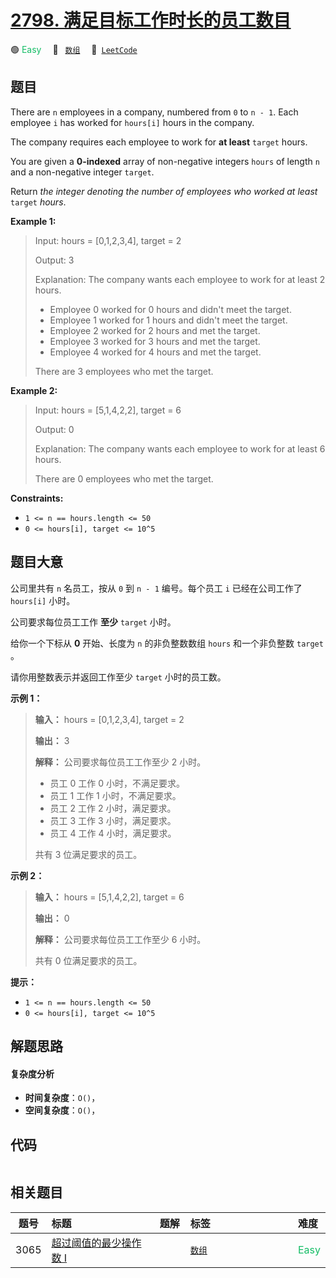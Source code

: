 # [2798. 满足目标工作时长的员工数目](https://leetcode.com/problems/number-of-employees-who-met-the-target)

🟢 <font color=#15bd66>Easy</font>&emsp; 🔖&ensp; [`数组`](/leetcode/outline/tag/array.md)&emsp; 🔗&ensp;[`LeetCode`](https://leetcode.com/problems/number-of-employees-who-met-the-target)

## 题目

There are `n` employees in a company, numbered from `0` to `n - 1`. Each
employee `i` has worked for `hours[i]` hours in the company.

The company requires each employee to work for **at least** `target` hours.

You are given a **0-indexed** array of non-negative integers `hours` of length
`n` and a non-negative integer `target`.

Return _the integer denoting the number of employees who worked at least_
`target` _hours_.



**Example 1:**

> Input: hours = [0,1,2,3,4], target = 2
> 
> Output: 3
> 
> Explanation: The company wants each employee to work for at least 2 hours.
> - Employee 0 worked for 0 hours and didn't meet the target.
> - Employee 1 worked for 1 hours and didn't meet the target.
> - Employee 2 worked for 2 hours and met the target.
> - Employee 3 worked for 3 hours and met the target.
> - Employee 4 worked for 4 hours and met the target.
> 
> There are 3 employees who met the target.

**Example 2:**

> Input: hours = [5,1,4,2,2], target = 6
> 
> Output: 0
> 
> Explanation: The company wants each employee to work for at least 6 hours.
> 
> There are 0 employees who met the target.

**Constraints:**

  * `1 <= n == hours.length <= 50`
  * `0 <= hours[i], target <= 10^5`


## 题目大意

公司里共有 `n` 名员工，按从 `0` 到 `n - 1` 编号。每个员工 `i` 已经在公司工作了 `hours[i]` 小时。

公司要求每位员工工作 **至少** `target` 小时。

给你一个下标从 **0** 开始、长度为 `n` 的非负整数数组 `hours` 和一个非负整数 `target` 。

请你用整数表示并返回工作至少 `target` 小时的员工数。



**示例 1：**

> 
> 
> 
> 
> 
> **输入：** hours = [0,1,2,3,4], target = 2
> 
> **输出：** 3
> 
> **解释：** 公司要求每位员工工作至少 2 小时。
> - 员工 0 工作 0 小时，不满足要求。
> - 员工 1 工作 1 小时，不满足要求。
> - 员工 2 工作 2 小时，满足要求。
> - 员工 3 工作 3 小时，满足要求。
> - 员工 4 工作 4 小时，满足要求。
> 
> 共有 3 位满足要求的员工。
> 
> 

**示例 2：**

> 
> 
> 
> 
> 
> **输入：** hours = [5,1,4,2,2], target = 6
> 
> **输出：** 0
> 
> **解释：** 公司要求每位员工工作至少 6 小时。
> 
> 共有 0 位满足要求的员工。
> 
> 



**提示：**

  * `1 <= n == hours.length <= 50`
  * `0 <= hours[i], target <= 10^5`


## 解题思路

#### 复杂度分析

- **时间复杂度**：`O()`，
- **空间复杂度**：`O()`，

## 代码

```javascript

```

## 相关题目

<!-- prettier-ignore -->
| 题号 | 标题 | 题解 | 标签 | 难度 |
| :------: | :------ | :------: | :------ | :------ |
| 3065 | [超过阈值的最少操作数 I](https://leetcode.com/problems/minimum-operations-to-exceed-threshold-value-i) |  |  [`数组`](/leetcode/outline/tag/array.md) | <font color=#15bd66>Easy</font> |

<style>
.blue {
    background-color: #096dd9;
    padding: 0.25rem 0.5rem;
    margin: 0;
    font-size: 0.85em;
    border-radius: 3px;
    color: white;
    font-weight: 500;
}
table th:first-of-type { width: 10%; }
table th:nth-of-type(2) { width: 35%; }
table th:nth-of-type(3) { width: 10%; }
table th:nth-of-type(4) { width: 35%; }
table th:nth-of-type(5) { width: 10%; }
</style>
